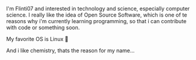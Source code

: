 I'm Flinti07 and interested in technology and science, especially computer science. I really like the idea of Open Source Software, which is one of te reasons why i'm currently learning programming, so that i can contribute with code or something soon.

My favorite OS is Linux 🐧

And i like chemistry, thats the reason for my name...
